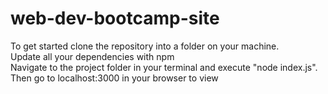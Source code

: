 # web-dev-bootcamp-site

To get started clone the repository into a folder on your machine.
<br>
Update all your dependencies with npm
<br>
Navigate to the project folder in your terminal and execute "node index.js". Then go to localhost:3000 in your browser to view